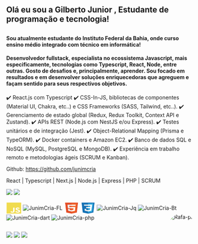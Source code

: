 ## Olá eu sou a Gilberto Junior , Estudante de programação e tecnologia!
##
#### Sou atualmente estudante do Instituto Federal da Bahia, onde curso ensino médio integrado com técnico em informática!
#### Desenvolvedor fullstack, especialista no ecossistema Javascript, mais especificamente, tecnologias como Typescript, React, Node, entre outras. Gosto de desafios e, principalmente, aprender. Sou focado em resultados e em desenvolver soluções enriquecedoras que agreguem e façam sentido para seus respectivos objetivos.

✔️ React.js com Typescript
✔️ CSS-In-JS, bibliotecas de componentes (Material UI, Chakra, etc..) e CSS Frameworks (SASS, Tailwind, etc..).
✔️ Gerenciamento de estado global (Redux, Redux Toolkit, Context API e Zustand).
✔️ APIs REST (Node.js com NestJS e/ou Express).
✔️ Testes unitários e de integração (Jest).
✔️ Object-Relational Mapping (Prisma e TypeORM).
✔️ Docker containers e Amazon EC2.
✔️ Banco de dados SQL e NoSQL (MySQL, PostgreSQL e MongoDB).
✔️ Experiência em trabalho remoto e metodologias ágeis (SCRUM e Kanban).

Github: https://github.com/junimcria

React | Typescript | Next.js | Node.js | Express | PHP | SCRUM
<div align="left">
 <picture>
<img src="https://github-readme-stats.vercel.app/api?username=JunimCria&theme=highcontrast&show_icons=true&"/>
</picture>
<img src="https://github-readme-stats.vercel.app/api/top-langs/?username=JunimCria&layout=compact&theme=highcontrast&"> 
</div>
<div style="display: inline_block"><br>
  <img align="center" alt="JunimCria-Js" height="30" width="40" src="https://raw.githubusercontent.com/devicons/devicon/master/icons/javascript/javascript-plain.svg">
  <img align="center" alt="JunimCria-FL" height="30" width="40" src="https://cdn.jsdelivr.net/gh/devicons/devicon/icons/flutter/flutter-original.svg">
  <img align="center" alt="JunimCria-HTML" height="30" width="40" src="https://raw.githubusercontent.com/devicons/devicon/master/icons/html5/html5-original.svg">
  <img align="center" alt="JunimCria-CSS" height="30" width="40" src="https://raw.githubusercontent.com/devicons/devicon/master/icons/css3/css3-original.svg">
  <img align="center" alt="JunimCria-Jq" height="30" width="40" src="https://cdn.jsdelivr.net/gh/devicons/devicon/icons/jquery/jquery-original-wordmark.svg">
  <img align="center" alt="JunimCria-Bt" height="30" width="40" src="https://cdn.jsdelivr.net/gh/devicons/devicon/icons/bootstrap/bootstrap-original.svg">
  <img align="center" alt="JunimCria-dart" height="30" width="40" src="https://cdn.jsdelivr.net/gh/devicons/devicon/icons/dart/dart-original.svg" />
  <img align="center" alt="JunimCria-php" height="30" width="40" src="https://cdn.jsdelivr.net/gh/devicons/devicon/icons/php/php-original.svg" />
  <img align="right" alt="Rafa-pic" height="200" style="border-radius:50px;" src="https://media.discordapp.net/attachments/944596639287509010/1062760290795671604/image_1-removebg.png?width=814&height=683">
</div>
  
  ##
 
<div> 
  <a href="https://www.instagram.com/gilbertojuniorcc/" target="_blank"><img src="https://img.shields.io/badge/-Instagram-%23E4405F?style=for-the-badge&logo=instagram&logoColor=white" target="_blank"></a>
  <a href = "mailto:gilbertojuniorcc@gmail.com"><img src="https://img.shields.io/badge/-Gmail-%23333?style=for-the-badge&logo=gmail&logoColor=white" target="_blank"></a>
  <a href="https://www.linkedin.com/in/gilberto-júnior-070a111a8/" target="_blank"><img src="https://img.shields.io/badge/-LinkedIn-%230077B5?style=for-the-badge&logo=linkedin&logoColor=white" target="_blank"></a> 
  
</div>
